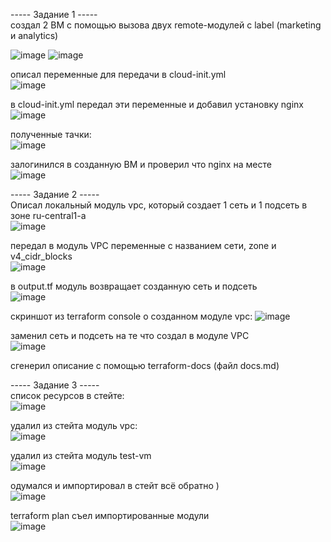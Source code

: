 ----- Задание 1 -----   
создал 2 ВМ с помощью вызова двух remote-модулей с label (marketing и analytics)    

![image](https://github.com/user-attachments/assets/ee29eb54-b415-48cc-85ec-5f94a9d926c1)
![image](https://github.com/user-attachments/assets/f9e358c8-3d82-4cdd-af17-517b0061a5aa)



описал переменные для передачи в cloud-init.yml    
![image](https://github.com/user-attachments/assets/85d4054a-baf8-4de8-8835-3f0f9eefea40)

в cloud-init.yml передал эти переменные и добавил установку nginx  
![image](https://github.com/user-attachments/assets/5de036c6-fcdf-4f85-877b-af1ee57c93f1)

полученные тачки:   
![image](https://github.com/user-attachments/assets/17d8e6fe-cc97-4acc-829f-5a97ba4c1072)

залогинился в созданную ВМ и проверил что nginx на месте    
![image](https://github.com/user-attachments/assets/ba9a5faa-1539-4836-b427-52a566011f7f)


----- Задание 2 -----   
Описал локальный модуль vpc, который создает 1 сеть и 1 подсеть в зоне ru-central1-a    
![image](https://github.com/user-attachments/assets/c482c253-5e78-4120-afb5-0b56ff89fe50)

передал в модуль VPC переменные с названием сети, zone и v4_cidr_blocks   
![image](https://github.com/user-attachments/assets/bdc0de7f-5387-4f1f-b7a1-d537cdf1c1b2)

в output.tf модуль возвращает созданную сеть и подсеть    
![image](https://github.com/user-attachments/assets/48c8671f-ecc4-40d9-ac5e-df8498126049)

скриншот из terraform console о созданном модуле vpc:
![image](https://github.com/user-attachments/assets/eb69d04f-2fa4-4740-93e5-a3e3fd7ef55f)

заменил сеть и подсеть на те что создал в модуле VPC    
![image](https://github.com/user-attachments/assets/ddc4e511-d0e3-44e3-b315-2f564d9d2cbd)

сгенерил описание с помощью terraform-docs (файл docs.md)

----- Задание 3 -----  
 список ресурсов в стейте:   
 ![image](https://github.com/user-attachments/assets/d90dfb4b-179d-4f13-a348-42a7aee70ec7)

 удалил из стейта модуль vpc:   
 ![image](https://github.com/user-attachments/assets/8275785b-ffbd-44a3-973c-eb3271d6a1b7)
 
 удалил из стейта модуль test-vm   
 ![image](https://github.com/user-attachments/assets/a0d4f03a-db7e-40b1-9e9f-8d59af5efcc9)

 одумался и импортировал в стейт всё обратно )  
 ![image](https://github.com/user-attachments/assets/747836b9-d53c-4e16-8a90-6759ec8a7cad)

 terraform plan съел импортированные модули   
 ![image](https://github.com/user-attachments/assets/2fcee985-d694-4ce3-b261-16e6462782ee)




 



